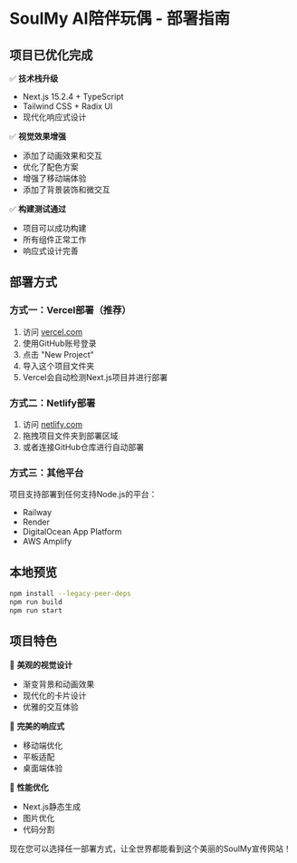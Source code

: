 # SoulMy AI陪伴玩偶 - 部署指南

## 项目已优化完成

✅ **技术栈升级**
- Next.js 15.2.4 + TypeScript
- Tailwind CSS + Radix UI
- 现代化响应式设计

✅ **视觉效果增强**
- 添加了动画效果和交互
- 优化了配色方案
- 增强了移动端体验
- 添加了背景装饰和微交互

✅ **构建测试通过**
- 项目可以成功构建
- 所有组件正常工作
- 响应式设计完善

## 部署方式

### 方式一：Vercel部署（推荐）

1. 访问 [vercel.com](https://vercel.com)
2. 使用GitHub账号登录
3. 点击 "New Project"
4. 导入这个项目文件夹
5. Vercel会自动检测Next.js项目并进行部署

### 方式二：Netlify部署

1. 访问 [netlify.com](https://netlify.com)
2. 拖拽项目文件夹到部署区域
3. 或者连接GitHub仓库进行自动部署

### 方式三：其他平台

项目支持部署到任何支持Node.js的平台：
- Railway
- Render
- DigitalOcean App Platform
- AWS Amplify

## 本地预览

```bash
npm install --legacy-peer-deps
npm run build
npm run start
```

## 项目特色

🎨 **美观的视觉设计**
- 渐变背景和动画效果
- 现代化的卡片设计
- 优雅的交互体验

📱 **完美的响应式**
- 移动端优化
- 平板适配
- 桌面端体验

🚀 **性能优化**
- Next.js静态生成
- 图片优化
- 代码分割

现在您可以选择任一部署方式，让全世界都能看到这个美丽的SoulMy宣传网站！
